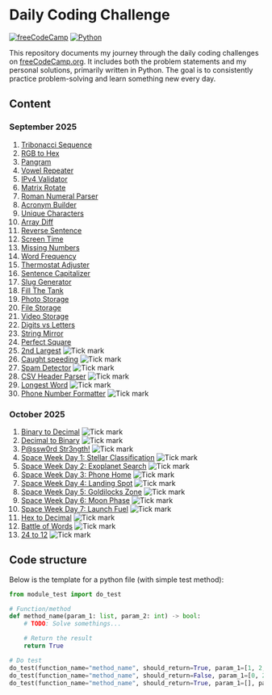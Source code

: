 # Daily Coding Challenge
[![freeCodeCamp](https://img.shields.io/badge/Freecodecamp-%23123.svg?&style=for-the-badge&logo=freecodecamp&logoColor=green)](https://freecodecamp.org/)
[![Python](https://img.shields.io/badge/python-3670A0?style=for-the-badge&logo=python&logoColor=ffdd54 "Python")](https://www.python.org/)

This repository documents my journey through the daily coding challenges on [freeCodeCamp.org](https://www.freecodecamp.org/learn/). It includes both the problem statements and my personal solutions, primarily written in Python. The goal is to consistently practice problem-solving and learn something new every day.

## Content
<!-- Tick mark: https://i.sstatic.net/G4dGO.png -->
<!-- Cross mark: https://i.sstatic.net/w0Zjv.png -->
### September 2025
1. [Tribonacci Sequence](/challenges/2025/09-september/01-tribonacci-sequence/problem.md)
2. [RGB to Hex](/challenges/2025/09-september/02-rgb-to-hex/problem.md)
3. [Pangram](/challenges/2025/09-september/03-pangram/problem.md)
4. [Vowel Repeater](/challenges/2025/09-september/04-vowel-repeater/problem.md)
5. [IPv4 Validator](/challenges/2025/09-september/05-ipv4-validator/problem.md)
6. [Matrix Rotate](/challenges/2025/09-september/06-matrix-rotate/problem.md)
7. [Roman Numeral Parser](/challenges/2025/09-september/07-roman-numeral-parser/problem.md)
8. [Acronym Builder](/challenges/2025/09-september/08-acronym-builder/problem.md)
9. [Unique Characters](/challenges/2025/09-september/09-unique-characters/problem.md)
10. [Array Diff](/challenges/2025/09-september/10-array-diff/problem.md)
11. [Reverse Sentence](/challenges/2025/09-september/11-reverse-sentence/problem.md)
12. [Screen Time](/challenges/2025/09-september/12-screen-time/problem.md)
13. [Missing Numbers](/challenges/2025/09-september/13-missing-numbers/problem.md)
14. [Word Frequency](/challenges/2025/09-september/14-word-frequency/problem.md)
15. [Thermostat Adjuster](/challenges/2025/09-september/15-thermostat-adjuster/problem.md)
16. [Sentence Capitalizer](/challenges/2025/09-september/16-sentence-capitalizer/problem.md)
17. [Slug Generator](/challenges/2025/09-september/17-slug-generator/problem.md)
18. [Fill The Tank](/challenges/2025/09-september/18-fill-the-tank/problem.md)
19. [Photo Storage](/challenges/2025/09-september/19-photo-storage/problem.md)
20. [File Storage](/challenges/2025/09-september/20-file-storage/problem.md)
21. [Video Storage](/challenges/2025/09-september/21-video-storage/problem.md)
22. [Digits vs Letters](/challenges/2025/09-september/22-digits-vs-letters/problem.md)
23. [String Mirror](/challenges/2025/09-september/23-string-mirror/problem.md)
24. [Perfect Square](/challenges/2025/09-september/24-perfect-square/problem.md)
25. [2nd Largest](/challenges/2025/09-september/25-2nd-largest/problem.md) ![Tick mark](https://i.sstatic.net/G4dGO.png)
26. [Caught speeding](/challenges/2025/09-september/26-caught-speeding/problem.md) ![Tick mark](https://i.sstatic.net/G4dGO.png)
27. [Spam Detector](/challenges/2025/09-september/27-spam-detector/problem.md) ![Tick mark](https://i.sstatic.net/G4dGO.png)
28. [CSV Header Parser](/challenges/2025/09-september/28-csv-header-parser/problem.md) ![Tick mark](https://i.sstatic.net/G4dGO.png)
29. [Longest Word](/challenges/2025/09-september/29-longest-word/problem.md) ![Tick mark](https://i.sstatic.net/G4dGO.png)
30. [Phone Number Formatter](/challenges/2025/09-september/30-phone-number-formatter/problem.md) ![Tick mark](https://i.sstatic.net/G4dGO.png)

### October 2025
1. [Binary to Decimal](/challenges/2025/10-october/01-binary-to-decimal/problem.md) ![Tick mark](https://i.sstatic.net/G4dGO.png)
2. [Decimal to Binary](/challenges/2025/10-october/02-decimal-to-binary/problem.md) ![Tick mark](https://i.sstatic.net/G4dGO.png)
3. [P@ssw0rd Str3ngth!](/challenges/2025/10-october/03-password-strength/problem.md) ![Tick mark](https://i.sstatic.net/G4dGO.png)
4. [Space Week Day 1: Stellar Classification](/challenges/2025/10-october/04-stellar-classification/problem.md) ![Tick mark](https://i.sstatic.net/G4dGO.png)
5. [Space Week Day 2: Exoplanet Search](/challenges/2025/10-october/05-exoplanet-search/problem.md) ![Tick mark](https://i.sstatic.net/G4dGO.png)
6. [Space Week Day 3: Phone Home](/challenges/2025/10-october/06-phone-home/problem.md) ![Tick mark](https://i.sstatic.net/G4dGO.png)
7. [Space Week Day 4: Landing Spot](/challenges/2025/10-october/07-landing-spot/problem.md) ![Tick mark](https://i.sstatic.net/G4dGO.png)
8. [Space Week Day 5: Goldilocks Zone](/challenges/2025/10-october/08-goldilocks-zone/problem.md) ![Tick mark](https://i.sstatic.net/G4dGO.png)
9. [Space Week Day 6: Moon Phase](/challenges/2025/10-october/09-moon-phase/problem.md) ![Tick mark](https://i.sstatic.net/G4dGO.png)
10. [Space Week Day 7: Launch Fuel](/challenges/2025/10-october/10-launch-fuel/problem.md) ![Tick mark](https://i.sstatic.net/G4dGO.png)
11. [Hex to Decimal](/challenges/2025/10-october/11-hex-to-decimal/problem.md) ![Tick mark](https://i.sstatic.net/G4dGO.png)
12. [Battle of Words](/challenges/2025/10-october/12-battle-of-words/problem.md) ![Tick mark](https://i.sstatic.net/G4dGO.png)
13. [24 to 12](/challenges/2025/10-october/13-24-to-12/problem.md) ![Tick mark](https://i.sstatic.net/G4dGO.png)

## Code structure
Below is the template for a python file (with simple test method):

```python
from module_test import do_test

# Function/method
def method_name(param_1: list, param_2: int) -> bool:
	# TODO: Solve somethings...

	# Return the result
	return True

# Do test
do_test(function_name="method_name", should_return=True, param_1=[1, 2, 3], param_2=0)
do_test(function_name="method_name", should_return=False, param_1=[0, 2, 4], param_2=1)
do_test(function_name="method_name", should_return=True, param_1=[], param_2=8)
```
